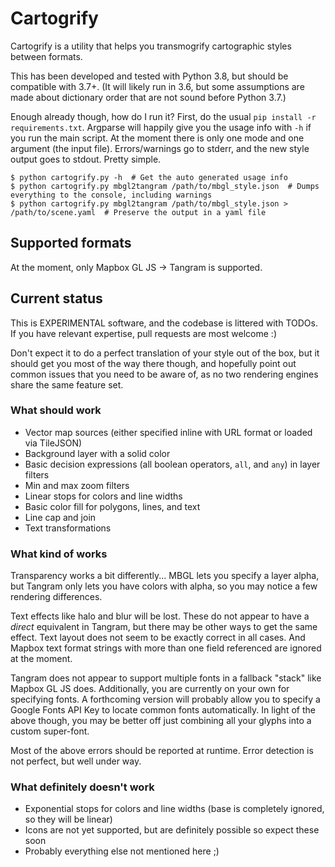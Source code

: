 # Cartogrify

Cartogrify is a utility that helps you transmogrify cartographic styles
between formats.

This has been developed and tested with Python 3.8, but should be compatible
with 3.7+. (It will likely run in 3.6, but some assumptions are made about
dictionary order that are not sound before Python 3.7.)

Enough already though, how do I run it? First, do the usual `pip install -r requirements.txt`.
Argparse will happily give you the usage  info with `-h` if you run the main script.
At the moment there is only one mode and one argument (the input file).
Errors/warnings go to stderr, and the new style output goes to stdout. Pretty simple.

```
$ python cartogrify.py -h  # Get the auto generated usage info
$ python cartogrify.py mbgl2tangram /path/to/mbgl_style.json  # Dumps everything to the console, including warnings
$ python cartogrify.py mbgl2tangram /path/to/mbgl_style.json > /path/to/scene.yaml  # Preserve the output in a yaml file
```

## Supported formats

At the moment, only Mapbox GL JS -> Tangram is supported.

## Current status

This is EXPERIMENTAL software, and the codebase is littered with TODOs. If you have
relevant expertise, pull requests are most welcome :)

Don't expect it to do a perfect translation of your style out of the box, but it should
get you most of the way there though, and hopefully point out common issues that you need to be
aware of, as no two rendering engines share the same feature set.

### What should work

* Vector map sources (either specified inline with URL format or loaded via TileJSON)
* Background layer with a solid color
* Basic decision expressions (all boolean operators, `all`, and `any`) in layer filters
* Min and max zoom filters
* Linear stops for colors and line widths
* Basic color fill for polygons, lines, and text
* Line cap and join
* Text transformations

### What kind of works

Transparency works a bit differently... MBGL lets you specify a layer alpha, but Tangram
only lets you have colors with alpha, so you may notice a few rendering differences.

Text effects like halo and blur will be lost. These do not appear to have a *direct*
equivalent in Tangram, but there may be other ways to get the same effect.
Text layout does not seem to be exactly correct in all cases.
And Mapbox text format strings with more than one field referenced
are ignored at the moment.

Tangram does not appear to support multiple fonts in a fallback "stack" like Mapbox GL JS
does. Additionally, you are currently on your own for specifying fonts. A forthcoming version
will probably allow you to specify a Google Fonts API Key to locate common fonts automatically.
In light of the above though, you may be better off just combining all your glyphs into a custom
super-font.

Most of the above errors should be reported at runtime. Error detection is not
perfect, but well under way.

### What definitely doesn't work

* Exponential stops for colors and line widths (base is completely ignored, so they will be linear)
* Icons are not yet supported, but are definitely possible so expect these soon
* Probably everything else not mentioned here ;)
